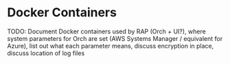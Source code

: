 # Docker Containers

TODO: Document Docker containers used by RAP \(Orch + UI?\), where system parameters for Orch are set \(AWS Systems Manager / equivalent for Azure\), list out what each parameter means, discuss encryption in place, discuss location of log files

